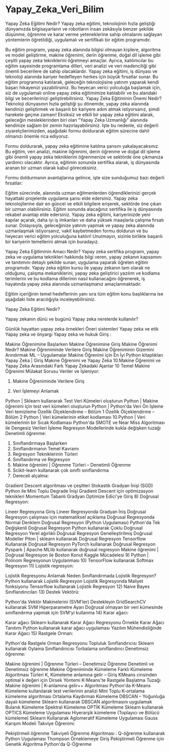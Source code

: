 ﻿# Yapay_Zeka_Veri_Bilim
 
 Yapay Zeka Eğitimi Nedir?
Yapay zeka eğitimi, teknolojinin hızla geliştiği dünyamızda bilgisayarların ve robotların insan zekâsıyla benzer şekilde düşünme, öğrenme ve karar verme yeteneklerine sahip olmalarını sağlayan yöntemlerin öğretildiği, uygulamalı ve sertifikalı bir eğitim programıdır.

Bu eğitim programı, yapay zeka alanında bilgisi olmayan kişilere, algoritma ve model geliştirme, makine öğrenimi, derin öğrenme, doğal dil işleme gibi çeşitli yapay zeka tekniklerini öğretmeyi amaçlar. Ayrıca, katılımcılar bu eğitim sayesinde programlama dilleri, veri analizi ve veri madenciliği gibi önemli becerilere de sahip olacaklardır.
Yapay zeka eğitimi, iş dünyası ve teknoloji alanında kariyer hedefleyen herkes için büyük fırsatlar sunar. Bu eğitim programına katılarak, geleceğin teknolojisine yatırım yaparak kendi başarı hikayenizi yazabilirsiniz. Bu heyecan verici yolculuğa başlamak için, siz de uygulamalı online yapay zeka eğitimimize katılabilir ve bu alandaki bilgi ve becerilerinizi geliştirebilirsiniz.
Yapay Zeka Eğitiminin Önemi Nedir?
Teknoloji dünyasının hızla geliştiği şu dönemde, yapay zeka alanında kendinizi geliştirmek ve başarılı bir kariyere adım atmak istiyorsanız, şimdi harekete geçme zamanı! Eksiksiz ve etkili bir yapay zeka eğitimi alarak, geleceğin mesleklerinden biri olan "Yapay Zeka Uzmanlığı" alanında kendinize sağlam bir zemin hazırlayabilirsiniz. İşte bu nedenle, siz değerli ziyaretçilerimizden, aşağıdaki formu doldurarak eğitim sürecine dahil olmanızı önemle rica ediyoruz.

Formu doldurarak, yapay zeka eğitimine katılma şansını yakalayacaksınız. Bu eğitim, veri analizi, makine öğrenimi, derin öğrenme ve doğal dil işleme gibi önemli yapay zeka tekniklerini öğrenmenize ve sektörde öne çıkmanıza yardımcı olacaktır. Ayrıca, eğitimin sonunda sertifika alarak, iş dünyasında aranan bir uzman olarak kabul göreceksiniz.

Formu doldurmanın avantajlarına gelince, işte size sunduğumuz bazı değerli fırsatlar:

Eğitim sürecinde, alanında uzman eğitmenlerden öğrendiklerinizi gerçek hayattaki projelerde uygulama şansı elde edersiniz.
Yapay zeka teknolojilerine dair en güncel ve etkili bilgilere erişerek, sektörde öne çıkan bir uzman olabilirsiniz.
Eğitim sonunda alacağınız sertifika ile iş dünyasında rekabet avantajı elde edersiniz.
Yapay zeka eğitimi, kariyerinizde yeni kapılar açarak, daha iyi iş imkanları ve daha yüksek maaşlarla çalışma fırsatı sunar.
Dolayısıyla, geleceğinize yatırım yapmak ve yapay zeka alanında uzmanlaşmak istiyorsanız, vakit kaybetmeden formu doldurun ve bu heyecan verici eğitim yolculuğuna katılın! Unutmayın, sizinle birlikte başarılı bir kariyerin temellerini atmak için buradayız.

Yapay Zeka Eğitiminin Amacı Nedir? 
Yapay zeka sertifika programı, yapay zeka ve uygulama teknikleri hakkında bilgi veren, yapay zekanın kapsamını ve tanıtımını detaylı şekilde sunan, uygulama yaparak öğreten eğitim programıdır. Yapay zeka eğitim kursu ile yapay zekanın tam olarak ne olduğunu, çalışma mekaniklerini, yapay zeka geliştirici yazılım ve kodlama terimlerini ve bu kodlama dillerinin nasıl kullanacağını öğrenerek, iş hayatında yapay zeka alanında uzmanlaşmanız amaçlanmaktadır.

Eğitim içeriğinin temel hedeflerinin yanı sıra tüm eğitim konu başlıklarına ise aşağıdaki liste aracılığıyla inceleyebilirsiniz.

Yapay Zeka Eğitimi Nedir?

Yapay zekanın dünü ve bugünü
Yapay zeka nerelerde kullanılır?

Günlük hayattan yapay zeka örnekleri
Öneri sistemleri
Yapay zeka ve etik
Yapay zeka ve önyargı
Yapay zeka ve hukuk 
Giriş :

Makine Öğrenimine Başlarken
Makine Öğrenimine Giriş
Makine Öğrenimi Nedir?
Makine Öğreniminde Verilere Giriş
Makine Öğreniminin Gizemini Arındırmak
ML – Uygulamalar
Makine Öğrenimi için En İyi Python kitaplıkları
Yapay Zeka | Giriş
Makine Öğrenimi ve Yapay Zeka
10.Makine Öğrenimi ve Yapay Zeka Arasındaki Fark
Yapay Zekadaki Ajanlar
10 Temel Makine Öğrenimi Mülakat Sorusu
Veriler ve İşleniyor:
1. Makine Öğreniminde Verilere Giriş

2. Veri İşlemeyi Anlamak

Python | Sklearn kullanarak Test Veri Kümeleri oluşturun
Python | Makine öğrenimi için test veri kümeleri oluşturun
Python | Python'da Veri Ön İşleme
Veri temizleme
Özellik Ölçeklendirme – Bölüm 1
Özellik Ölçeklendirme – Bölüm 2
Python | Veri kümelerinin etiket kodlaması
10.Python | Veri kümelerinin bir Sıcak Kodlaması
Python'da SMOTE ve Near Miss Algoritması ile Dengesiz Verileri İşleme
Regresyon Modellerinde kukla değişken tuzağı
Denetimli öğrenme:

1) Sınıflandırmaya Başlarken
2) Sınıflandırmanın Temel Kavramı
3) Regresyon Tekniklerinin Türleri
4) Sınıflandırma ve Regresyon
5) Makine öğrenimi | Öğrenme Türleri – Denetimli Öğrenme
6) Scikit-learn kullanarak çok sınıflı sınıflandırma
7) Dereceli alçalma:

Gradient Descent algoritması ve çeşitleri
Stokastik Gradyan İnişi (SGD)
Python ile Mini Toplu Degrade İnişi
Gradient Descent için optimizasyon teknikleri
Momentum Tabanlı Gradyan Optimize Edici'ye Giriş
8) Doğrusal Regresyon:

Lineer Regresyona Giriş
Lineer Regresyonda Gradyan İniş
Doğrusal Regresyon çalışması için matematiksel açıklama
Doğrusal Regresyonda Normal Denklem
Doğrusal Regresyon (Python Uygulaması)
Python'da Tek Değişkenli Doğrusal Regresyon
Python kullanarak Çoklu Doğrusal Regresyon
Yerel ağırlıklı Doğrusal Regresyon
Genelleştirilmiş Doğrusal Modeller
Piton | sklearn kullanarak Doğrusal Regresyon
Tensorflow Kullanarak Doğrusal Regresyon
PyTorch kullanarak Doğrusal Regresyon
Pyspark | Apache MLlib kullanarak doğrusal regresyon
Makine öğrenimi | Doğrusal Regresyon ile Boston Konut Kaggle Mücadelesi
9) Python | Polinom Regresyonun Uygulanması
10) TensorFlow kullanarak Softmax Regresyon
11) Lojistik regresyon:

Lojistik Regresyonu Anlamak
Neden Sınıflandırmada Lojistik Regresyon?
Python kullanarak Lojistik Regresyon
Lojistik Regresyonda Maliyet fonksiyonu
Tensorflow kullanarak Lojistik Regresyon
12) Naive Bayes Sınıflandırıcıları
13) Destek Vektörü:

Python'da Vektör Makinelerini (SVM'ler) Destekleyin
GridSearchCV kullanarak SVM Hiperparametre Ayarı
Doğrusal olmayan bir veri kümesinde sınıflandırma yapmak için SVM'yi kullanma
14) Karar ağacı:

Karar ağacı
Sklearn kullanarak Karar Ağacı Regresyonu
Örnekle Karar Ağacı Tanıtımı
Python kullanarak karar ağacı uygulaması
Yazılım Mühendisliğinde Karar Ağacı
15) Rastgele Orman:

Python'da Rastgele Orman Regresyonu
Topluluk Sınıflandırıcısı
Sklearn kullanarak Oylama Sınıflandırıcısı
Torbalama sınıflandırıcı
Denetimsiz öğrenme:

Makine öğrenimi | Öğrenme Türleri – Denetimsiz Öğrenme
Denetimli ve Denetimsiz öğrenme
Makine Öğreniminde Kümeleme
Farklı Kümeleme Algoritması Türleri
K, Kümeleme anlamına gelir – Giriş
KMeans cinsinden optimal k değeri için Dirsek Yöntemi
K-Means'te Rastgele Başlatma Tuzağı
Makine öğrenimi | K-anlamına gelir++ Algoritması
Python'da K-Means Kümeleme kullanılarak test verilerinin analizi
Mini Toplu K-ortalama kümeleme algoritması
Ortalama Kaydırmalı Kümeleme
DBSCAN – Yoğunluğa dayalı kümeleme
Sklearn kullanarak DBSCAN algoritmasını uygulamak
Bulanık Kümeleme
Spektral Kümeleme
OPTİK Kümeleme
Sklearn kullanarak OPTICS Kümeleme Uygulaması
Hiyerarşik kümeleme (Toplayıcı ve Bölücü kümeleme)
Sklearn Kullanarak Aglomeratif Kümeleme Uygulaması
Gauss Karışım Modeli
Takviye Öğrenimi:

Pekiştirmeli öğrenme
Takviyeli Öğrenme Algoritması : Q-öğrenme kullanarak Python Uygulaması
Thompson Örneklemeye Giriş
Pekiştirmeli Öğrenme için Genetik Algoritma
Python'da Q-Öğrenme
